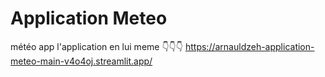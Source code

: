 # Application Meteo
météo app
l'application en lui meme 
          👇👇👇
https://arnauldzeh-application-meteo-main-v4o4oj.streamlit.app/
